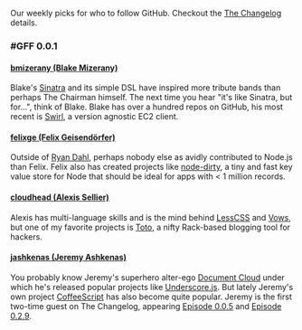 Our weekly picks for who to follow GitHub. Checkout the [The Changelog](http://thechangelog.com) details.

### #GFF 0.0.1

#### [bmizerany (Blake Mizerany)](http://github.com/bmizerany)

Blake's [Sinatra](http://www.sinatrarb.com/) and its simple DSL have inspired more tribute bands than perhaps The Chairman himself. The next time you hear "it's like Sinatra, but for...", think of Blake. Blake has over a hundred repos on GitHub, his most recent is [Swirl](http://github.com/bmizerany/swirl), a version agnostic EC2 client.

#### [felixge (Felix Geisendörfer)](http://github.com/felixge)

Outside of [Ryan Dahl](http://github.com/ry), perhaps nobody else as avidly contributed to Node.js than Felix. Felix also has created projects like [node-dirty](http://github.com/felixge/node-dirty), a tiny and fast key value store for Node that should be ideal for apps with < 1 million records.

#### [cloudhead (Alexis Sellier)](http://github.com/cloudhead)

Alexis has multi-language skills and is the mind behind [LessCSS](http://lesscss.org/) and [Vows](http://vowsjs.org/), but one of my favorite projects is [Toto](http://github.com/cloudhead/toto), a nifty Rack-based blogging tool for hackers.

#### [jashkenas (Jeremy Ashkenas)](http://github.com/jashkenas)

You probably know Jeremy's superhero alter-ego [Document Cloud](http://github.com/documentcloud) under which he's released popular projects like [Underscore.js](http://documentcloud.github.com/underscore/). But lately Jeremy's own project [CoffeeScript](http://jashkenas.github.com/coffee-script/) has also become quite popular. Jeremy is the first two-time guest on The Changelog, appearing [Episode 0.0.5](http://thechangelog.com/post/272530971/episode-0-0-5-document-cloud) and [Episode 0.2.9](http://thechangelog.com/post/849754840/episode-0-2-9-coffeescript-with-jeremy-ashkenas).